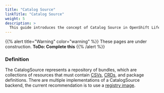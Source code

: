 ```yaml
---
title: "Catalog Source"
linkTitle: "Catalog Source"
weight: 5
description: >
  This guide introduces the concept of Catalog Source in OpenShift Lifecycle Manager.
---
```


{{% alert title="Warning" color="warning" %}}
These pages are under construction. 
**ToDo: Complete this**
{{% /alert %}}

### Definition

The CatalogSource represents a repository of bundles, which are collections of resources that must contain [CSVs](#ClusterServiceVersion), [CRDs](#CustomResourceDefinitions), and package definitions. There are multiple implementations of a CatalogSource backend, the current recommendation is to use a [registry image](#Index).